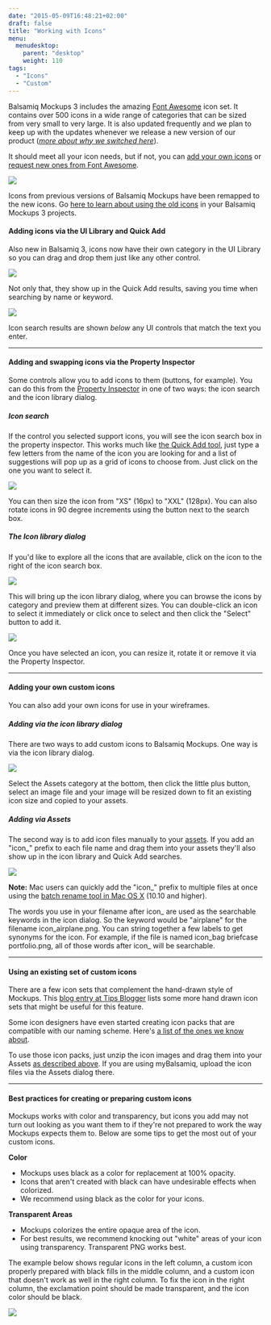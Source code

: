 ```yaml
---
date: "2015-05-09T16:48:21+02:00"
draft: false
title: "Working with Icons"
menu:
  menudesktop:
    parent: "desktop"
    weight: 110
tags:
  - "Icons"
  - "Custom"
---
```


Balsamiq Mockups 3 includes the amazing [Font Awesome](http://fortawesome.github.io/Font-Awesome/) icon set. It contains over 500 icons in a wide range of categories that can be sized from very small to very large. It is also updated frequently and we plan to keep up with the updates whenever we release a new version of our product (_[more about why we switched here](http://blogs.balsamiq.com/product/2015/03/31/font-awesome/)_).

It should meet all your icon needs, but if not, you can [add your own icons](#custom) or [request new ones from Font Awesome](http://fortawesome.github.io/Font-Awesome/community/#requesting-new-icons).

![](http://media.balsamiq.com/img/support/docs/m4d/b3/icon-library.png)

Icons from previous versions of Balsamiq Mockups have been remapped to the new icons. Go [here to learn about using the old icons](http://support.balsamiq.com/customer/portal/articles/1908765#oldicons) in your Balsamiq Mockups 3 projects.

#### Adding icons via the UI Library and Quick Add

Also new in Balsamiq 3, icons now have their own category in the UI Library so you can drag and drop them just like any other control.

![](http://media.balsamiq.com/img/support/docs/m4d/b3/icon-uilibrary.png)

Not only that, they show up in the Quick Add results, saving you time when searching by name or keyword.

![](http://media.balsamiq.com/img/support/docs/m4d/b3/icon-quickadd.png)

Icon search results are shown _below_ any UI controls that match the text you enter.

* * *

#### Adding and swapping icons via the Property Inspector

Some controls allow you to add icons to them (buttons, for example). You can do this from the [Property Inspector](http://support.balsamiq.com/customer/portal/articles/110114) in one of two ways: the icon search and the icon library dialog.

##### Icon search

If the control you selected support icons, you will see the icon search box in the property inspector. This works much like [the Quick Add tool](http://support.balsamiq.com/customer/portal/articles/109151#quickadd), just type a few letters from the name of the icon you are looking for and a list of suggestions will pop up as a grid of icons to choose from. Just click on the one you want to select it.

![](http://media.balsamiq.com/img/support/docs/m4d/b3/icon-search.png)

You can then size the icon from "XS" (16px) to "XXL" (128px). You can also rotate icons in 90 degree increments using the button next to the search box.

##### The Icon library dialog

If you'd like to explore all the icons that are available, click on the icon to the right of the icon search box.

![](http://media.balsamiq.com/img/support/docs/m4d/b3/icon-open-library.png)

This will bring up the icon library dialog, where you can browse the icons by category and preview them at different sizes. You can double-click an icon to select it immediately or click once to select and then click the "Select" button to add it.

![](http://media.balsamiq.com/img/support/docs/m4d/b3/icon-library.png)

Once you have selected an icon, you can resize it, rotate it or remove it via the Property Inspector.

* * *

#### Adding your own custom icons

You can also add your own icons for use in your wireframes.

##### Adding via the icon library dialog

There are two ways to add custom icons to Balsamiq Mockups. One way is via the icon library dialog.

![](http://media.balsamiq.com/img/support/docs/m4d/b3/icon-import.png)

Select the Assets category at the bottom, then click the little plus button, select an image file and your image will be resized down to fit an existing icon size and copied to your assets.

##### Adding via Assets

The second way is to add icon files manually to your [assets](http://support.balsamiq.com/customer/portal/articles/110401). If you add an "icon_" prefix to each file name and drag them into your assets they'll also show up in the icon library and Quick Add searches.

![](http://media.balsamiq.com/img/support/docs/m4d/b3/icon-custom.png)

**Note:** Mac users can quickly add the "icon_" prefix to multiple files at once using the [batch rename tool in Mac OS X](https://support.apple.com/kb/PH19067?viewlocale=en_US&locale=en_US) (10.10 and higher).

The words you use in your filename after icon_ are used as the searchable keywords in the icon dialog. So the keyword would be "airplane" for the filename icon_airplane.png. You can string together a few labels to get synonyms for the icon. For example, if the file is named icon_bag briefcase portfolio.png, all of those words after icon_ will be searchable.

* * *

#### Using an existing set of custom icons

There are a few icon sets that complement the hand-drawn style of Mockups. This [blog entry at Tips Blogger](http://www.tipsblogger.com/2009/11/30-awesome-hand-drawnsketch-icon-sets/) lists some more hand drawn icon sets that might be useful for this feature.

Some icon designers have even started creating icon packs that are compatible with our naming scheme. Here's [a list of the ones we know about](http://support.balsamiq.com/customer/portal/articles/135659#icons).

To use those icon packs, just unzip the icon images and drag them into your Assets [as described above](#assets). If you are using myBalsamiq, upload the icon files via the Assets dialog there.

* * *

#### Best practices for creating or preparing custom icons

Mockups works with color and transparency, but icons you add may not turn out looking as you want them to if they're not prepared to work the way Mockups expects them to. Below are some tips to get the most out of your custom icons.

**Color**

*   Mockups uses black as a color for replacement at 100% opacity.
*   Icons that aren't created with black can have undesirable effects when colorized.
*   We recommend using black as the color for your icons.

**Transparent Areas**

*   Mockups colorizes the entire opaque area of the icon.
*   For best results, we recommend knocking out "white" areas of your icon using transparency. Transparent PNG works best.

The example below shows regular icons in the left column, a custom icon properly prepared with black fills in the middle column, and a custom icon that doesn't work as well in the right column. To fix the icon in the right column, the exclamation point should be made transparent, and the icon color should be black.

![](http://media.balsamiq.com/img/support/docs/m4d/customicon-bestpractice.png)

